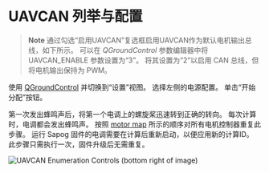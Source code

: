 # UAVCAN 列举与配置

> **Note** 通过勾选“启用UAVCAN”复选框启用UAVCAN作为默认电机输出总线，如下所示。 可以在 *QGroundControl* 参数编辑器中将 UAVCAN_ENABLE 参数设置为“3”。 将其设置为“2”以启用 CAN 总线，但将电机输出保持为 PWM。

使用 [QGroundControl](../qgc/README.md) 并切换到“设置”视图。 选择左侧的电源配置。 单击“开始分配”按钮。

第一次发出蜂鸣声后，将第一个电调上的螺旋桨迅速转到正确的转向。 每次计算时，电调都会发出蜂鸣声。 按照 [motor map](../airframes/airframe_reference.md) 所示的顺序对所有电机控制器重复此步骤。 运行 Sapog 固件的电调需要在计算后重新启动，以便应用新的计算ID。 此步骤只需执行一次，固件升级后无需重复。

![UAVCAN Enumeration Controls (bottom right of image)](../../assets/uavcan-qgc-setup.png)